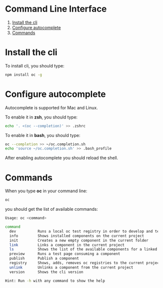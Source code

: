 Command Line Interface
===============
1. [Install the cli](#install-the-cli)
1. [Configure autocomplete](#configure-autocomplete)
1. [Commands](#commands)

# Install the cli
To install cli, you should type:
```sh
npm install oc -g
```

# Configure autocomplete
Autocomplete is supported for Mac and Linux.

To enable it in **zsh**, you should type:
```sh
echo '. <(oc --completion)' >> .zshrc
```

To enable it in **bash**, you should type:
```sh
oc --completion >> ~/oc.completion.sh
echo 'source ~/oc.completion.sh' >> .bash_profile
```

After enabling autocomplete you should reload the shell.

# Commands
When you type **oc** in your command line:
```sh
oc
```
you should get the list of available commands:

```sh
Usage: oc <command>

command
  dev          Runs a local oc test registry in order to develop and test components
  info         Shows installed components on the current project
  init         Creates a new empty component in the current folder
  link         Links a component in the current project
  ls           Shows the list of the available components for a linked oc registry
  preview      Runs a test page consuming a component
  publish      Publish a component
  registry     Shows, adds, removes oc registries to the current project
  unlink       Unlinks a component from the current project
  version      Shows the cli version

Hint: Run -h with any command to show the help
```
